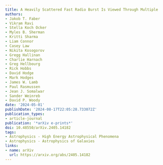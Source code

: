 ```yaml
---
title: A Heavily Scattered Fast Radio Burst Is Viewed Through Multiple Galaxy Halos
authors:
- Jakob T. Faber
- Vikram Ravi
- Stella Koch Ocker
- Myles B. Sherman
- Kritti Sharma
- Liam Connor
- Casey Law
- Nikita Kosogorov
- Gregg Hallinan
- Charlie Harnach
- Greg Hellbourg
- Rick Hobbs
- David Hodge
- Mark Hodges
- James W. Lamb
- Paul Rasmussen
- Jean J. Somalwar
- Sander Weinreb
- David P. Woody
date: '2024-05-01'
publishDate: '2024-08-17T22:05:28.733072Z'
publication_types:
- article-journal
publication: '*arXiv e-prints*'
doi: 10.48550/arXiv.2405.14182
tags:
- Astrophysics - High Energy Astrophysical Phenomena
- Astrophysics - Astrophysics of Galaxies
links:
- name: arXiv
  url: https://arxiv.org/abs/2405.14182
---
```

